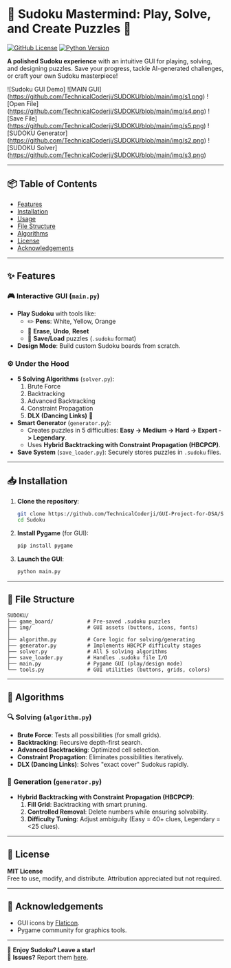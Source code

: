 # 🧩 Sudoku Mastermind: Play, Solve, and Create Puzzles 🚀

[![GitHub License](https://img.shields.io/github/license/TechnicalCoderji/GUI-Projects-for-DSA?color=blue)](https://github.com/YourUsername/Sudoku)
[![Python Version](https://img.shields.io/badge/python-3.8%2B-yellowgreen)](https://www.python.org/)

**A polished Sudoku experience** with an intuitive GUI for playing, solving, and designing puzzles. Save your progress, tackle AI-generated challenges, or craft your own Sudoku masterpiece!

![Sudoku GUI Demo]
![MAIN GUI]
(https://github.com/TechnicalCoderji/SUDOKU/blob/main/img/s1.png)
![Open File]
(https://github.com/TechnicalCoderji/SUDOKU/blob/main/img/s4.png)
![Save File]
(https://github.com/TechnicalCoderji/SUDOKU/blob/main/img/s5.png)
![SUDOKU Generator]
(https://github.com/TechnicalCoderji/SUDOKU/blob/main/img/s2.png)
![SUDOKU Solver]
(https://github.com/TechnicalCoderji/SUDOKU/blob/main/img/s3.png)

---

## 📦 Table of Contents
- [Features](#-features)
- [Installation](#-installation)
- [Usage](#-usage)
- [File Structure](#-file-structure)
- [Algorithms](#-algorithms)
- [License](#-license)
- [Acknowledgements](#-acknowledgements)

---

## ✨ Features

### 🎮 **Interactive GUI** (`main.py`)
- **Play Sudoku** with tools like:
  - ✏️ **Pens**: White, Yellow, Orange
  - 🧹 **Erase**, **Undo**, **Reset**
  - 💾 **Save/Load** puzzles (`.sudoku` format)
- **Design Mode**: Build custom Sudoku boards from scratch.

### ⚙️ **Under the Hood**
- **5 Solving Algorithms** (`solver.py`):
  1. Brute Force
  2. Backtracking
  3. Advanced Backtracking
  4. Constraint Propagation
  5. **DLX (Dancing Links)** 🚀
- **Smart Generator** (`generator.py`): 
  - Creates puzzles in 5 difficulties: **Easy -> Medium -> Hard -> Expert -> Legendary**.
  - Uses **Hybrid Backtracking with Constraint Propagation (HBCPCP)**.
- **Save System** (`save_loader.py`): Securely stores puzzles in `.sudoku` files.

---

## 📥 Installation

1. **Clone the repository**:
   ```bash
   git clone https://github.com/TechnicalCoderji/GUI-Project-for-DSA/SUDOKU.git
   cd Sudoku
   ```

2. **Install Pygame** (for GUI):
   ```bash
   pip install pygame
   ```

3. **Launch the GUI**:
   ```bash
   python main.py
   ```

---

## 📂 File Structure

```
SUDOKU/
├── game_board/           # Pre-saved .sudoku puzzles
├── img/                  # GUI assets (buttons, icons, fonts)
│
├── algorithm.py          # Core logic for solving/generating
├── generator.py          # Implements HBCPCP difficulty stages
├── solver.py             # All 5 solving algorithms
├── save_loader.py        # Handles .sudoku file I/O
├── main.py               # Pygame GUI (play/design mode)
└── tools.py              # GUI utilities (buttons, grids, colors)
```

---

## 🧠 Algorithms

### 🔍 **Solving** (`algorithm.py`)
- **Brute Force**: Tests all possibilities (for small grids).
- **Backtracking**: Recursive depth-first search.
- **Advanced Backtracking**: Optimized cell selection.
- **Constraint Propagation**: Eliminates possibilities iteratively.
- **DLX (Dancing Links)**: Solves "exact cover" Sudokus rapidly.

### 🎲 **Generation** (`generator.py`)
- **Hybrid Backtracking with Constraint Propagation (HBCPCP)**:
  1. **Fill Grid**: Backtracking with smart pruning.
  2. **Controlled Removal**: Delete numbers while ensuring solvability.
  3. **Difficulty Tuning**: Adjust ambiguity (Easy = 40+ clues, Legendary = <25 clues).

---

## 📜 License

**MIT License**  
Free to use, modify, and distribute. Attribution appreciated but not required.

---

## 🙏 Acknowledgements
- GUI icons by [Flaticon](https://www.flaticon.com).
- Pygame community for graphics tools.

---

🌟 **Enjoy Sudoku? Leave a star!**  
🐞 **Issues?** Report them [here](https://github.com/TechnicalCoderji/GUI-Projects-for-DSA/SUDOKU/issues).

